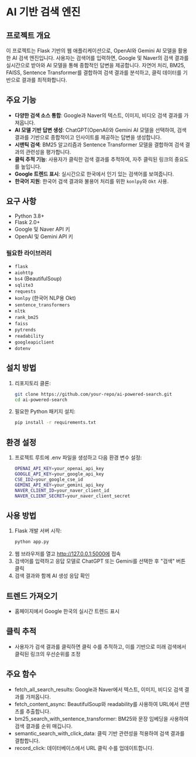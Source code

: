 # AI 기반 검색 엔진

## 프로젝트 개요
이 프로젝트는 Flask 기반의 웹 애플리케이션으로, OpenAI와 Gemini AI 모델을 활용한 AI 검색 엔진입니다. 사용자는 검색어를 입력하면, Google 및 Naver의 검색 결과를 실시간으로 받아와 AI 모델을 통해 종합적인 답변을 제공합니다. 자연어 처리, BM25, FAISS, Sentence Transformer를 결합하여 검색 결과를 분석하고, 클릭 데이터를 기반으로 결과를 최적화합니다.

## 주요 기능
- **다양한 검색 소스 통합**: Google과 Naver의 텍스트, 이미지, 비디오 검색 결과를 가져옵니다.
- **AI 모델 기반 답변 생성**: ChatGPT(OpenAI)와 Gemini AI 모델을 선택하여, 검색 결과를 기반으로 종합적이고 인사이트를 제공하는 답변을 생성합니다.
- **시맨틱 검색**: BM25 알고리즘과 Sentence Transformer 모델을 결합하여 검색 결과의 관련성을 평가합니다.
- **클릭 추적 기능**: 사용자가 클릭한 검색 결과를 추적하여, 자주 클릭된 링크의 중요도를 높입니다.
- **Google 트렌드 표시**: 실시간으로 한국에서 인기 있는 검색어를 보여줍니다.
- **한국어 지원**: 한국어 검색 결과와 불용어 처리를 위한 `konlpy`와 `Okt` 사용.

## 요구 사항
- Python 3.8+
- Flask 2.0+
- Google 및 Naver API 키
- OpenAI 및 Gemini API 키

### 필요한 라이브러리
- `flask`
- `aiohttp`
- `bs4` (BeautifulSoup)
- `sqlite3`
- `requests`
- `konlpy` (한국어 NLP용 Okt)
- `sentence_transformers`
- `nltk`
- `rank_bm25`
- `faiss`
- `pytrends`
- `readability`
- `googleapiclient`
- `dotenv`

## 설치 방법

1. 리포지토리 클론:
   ```bash
   git clone https://github.com/your-repo/ai-powered-search.git
   cd ai-powered-search
2. 필요한 Python 패키지 설치:
   ```bash
   pip install -r requirements.txt

## 환경 설정

1. 프로젝트 루트에 .env 파일을 생성하고 다음 환경 변수 설정:
   ```bash
   OPENAI_API_KEY=your_openai_api_key
   GOOGLE_API_KEY=your_google_api_key
   CSE_ID2=your_google_cse_id
   GEMINI_API_KEY=your_gemini_api_key
   NAVER_CLIENT_ID=your_naver_client_id
   NAVER_CLIENT_SECRET=your_naver_client_secret

## 사용 방법

1. Flask 개발 서버 시작:
   ```bash
   python app.py
2. 웹 브라우저를 열고 http://127.0.0.1:5000에 접속
3. 검색어를 입력하고 응답 모델로 ChatGPT 또는 Gemini를 선택한 후 "검색" 버튼 클릭
4. 검색 결과와 함께 AI 생성 응답 확인

## 트렌드 가져오기
- 홈페이지에서 Google 한국의 실시간 트렌드 표시

## 클릭 추적
- 사용자가 검색 결과를 클릭하면 클릭 수를 추적하고, 이를 기반으로 미래 검색에서 클릭된 링크의 우선순위를 조정

## 주요 함수
- fetch_all_search_results: Google과 Naver에서 텍스트, 이미지, 비디오 검색 결과를 가져옵니다.
- fetch_content_async: BeautifulSoup와 readability를 사용하여 URL에서 콘텐츠를 추출합니다.
- bm25_search_with_sentence_transformer: BM25와 문장 임베딩을 사용하여 검색 결과를 순위 매깁니다.
- semantic_search_with_click_data: 클릭 기반 관련성을 적용하여 검색 결과를 결합합니다.
- record_click: 데이터베이스에서 URL 클릭 수를 업데이트합니다.
